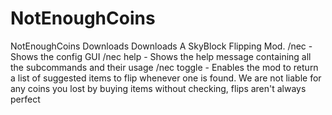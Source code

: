 # NotEnoughCoins
NotEnoughCoins Downloads  Downloads  A SkyBlock Flipping Mod.  /nec - Shows the config GUI /nec help - Shows the help message containing all the subcommands and their usage /nec toggle - Enables the mod to return a list of suggested items to flip whenever one is found. We are not liable for any coins you lost by buying items without checking, flips aren't always perfect

